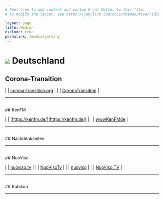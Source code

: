 ```yaml
---
# Feel free to add content and custom Front Matter to this file.
# To modify the layout, see https://jekyllrb.com/docs/themes/#overriding-theme-defaults

layout: page
title: Medien
exclude: true
permalink: /media/germany
---
```


# <img src="{{site.baseurl}}/assets/img/flaggen/de.png"> Deutschland

## Corona-Transition

| <i class="fas fa-globe"></i> | [corona-transition.org](https://corona-transition.org) |
| <i class="fab fa-telegram"></i> | [CoronaTransition](https://t.me/CoronaTransition) |

---

<br/>
## KenFM

| <i class="fas fa-globe"></i> | [https://kenfm.de/](https://kenfm.de/) |
| <i class="fab fa-youtube"></i>  | [wwwKenFMde](https://www.youtube.com/user/wwwKenFMde) |

---

<br/>
## Nachdenkseiten

---

<br/>
## NuoViso

| <i class="fas fa-globe"></i>    | [nuoviso.tv](https://nuoviso.tv/) |
| <i class="fab fa-youtube"></i>  | [NuoVisoTv](https://www.youtube.com/user/NuoVisoTv) |
| <i class="fab fa-telegram"></i> | [nuoviso](https://t.me/nuoviso) |
| <i class="fab fa-facebook"></i> | [NuoViso.TV](https://www.facebook.com/NuoViso.TV/) |

---

<br/>
## Rubikon

---

<br/>
